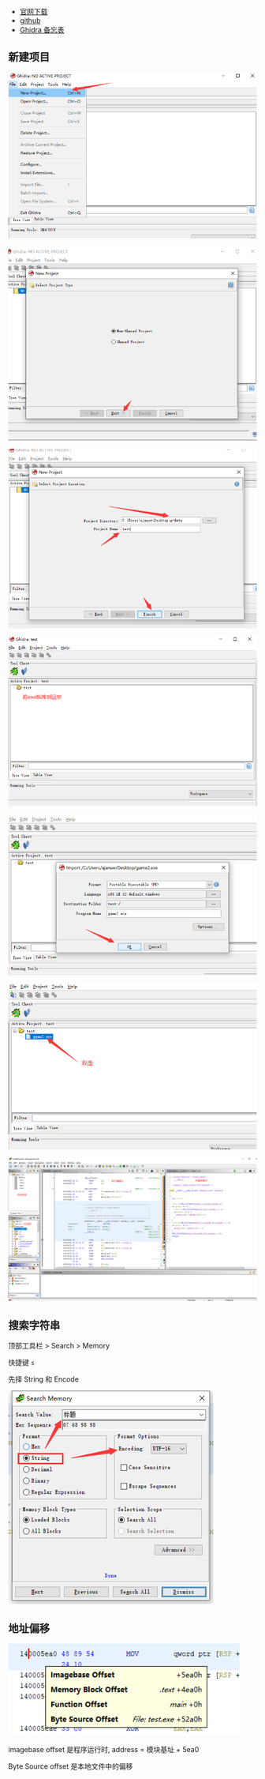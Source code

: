 - [官网下载](https://ghidra-sre.org/)
- [github](https://github.com/NationalSecurityAgency/ghidra)
- [Ghidra 备忘表](https://ghidra-sre.org/CheatSheet.html)


## 新建项目

![](./images/../../images/2021-02-27-13-52-00.png)

![](./images/../../images/2021-02-27-13-53-00.png)

![](./images/../../images/2021-02-27-13-54-25.png)

![](./images/../../images/2021-02-27-13-55-30.png)

![](./images/../../images/2021-02-27-13-55-51.png)

![](./images/../../images/2021-02-27-13-56-59.png)


![](./images/../../images/2021-02-27-14-02-45.png)

## 搜索字符串

顶部工具栏 > Search > Memory

快捷键 `s`

先择 String 和 Encode

![](./images/../../images/2021-07-09-09-46-20.png)

## 地址偏移

![](./images/../../images/2021-07-11-22-38-43.png)

imagebase offset 是程序运行时,  address = 模块基址 + 5ea0

Byte Source offset 是本地文件中的偏移